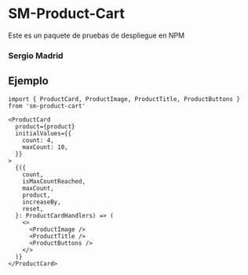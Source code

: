 # SM-Product-Cart

Este es un paquete de pruebas de despliegue en NPM

### Sergio Madrid

## Ejemplo

```tsx
import { ProductCard, ProductImage, ProductTitle, ProductButtons } from 'sm-product-cart'
```

```tsx
<ProductCard
  product={product}
  initialValues={{
    count: 4,
    maxCount: 10,
  }}
>
  {({
    count,
    isMaxCountReached,
    maxCount,
    product,
    increaseBy,
    reset,
  }: ProductCardHandlers) => (
    <>
      <ProductImage />
      <ProductTitle />
      <ProductButtons />
    </>
  )}
</ProductCard>
```
